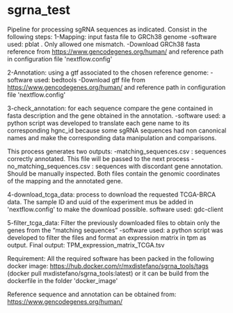 # sgrna_test

Pipeline for processing sgRNA sequences as indicated. Consist in the following steps:
1-Mapping: input fasta file to GRCh38 genome
	-software used: pblat . Only allowed one mismatch. 
	-Download GRCh38 fasta reference from https://www.gencodegenes.org/human/ and reference path in configuration file 'nextflow.config'

2-Annotation: using a gtf associated to the chosen reference genome:
	-software used: bedtools
	-Download gtf file from https://www.gencodegenes.org/human/ and reference path in configuration file 'nextflow.config'

3-check_annotation: for each sequence compare the gene contained in fasta description and the gene obtained in the annotation. 
	-software used: a python script was developed to  translate each gene name to its corresponding hgnc_id because some sgRNA sequences had non canonical names and make the corresponding data manipulation and comparisons.

This process generates two outputs:
	-matching_sequences.csv : sequences correctly annotated. This file will be passed to the next process
	-no_matching_sequences.csv : sequences with discordant gene annotation. Should be manually inspected.
Both files contain the genomic coordinates of the mapping and the annotated gene.

4-download_tcga_data: process to download the requested TCGA-BRCA data. The sample ID and uuid of the experiment mus be added in 'nextflow.config' to make the download possible.
	software used: gdc-client

5-filter_tcga_data: Filter the previously downloaded files to obtain only the genes from the “matching sequences”
	-software used: a python script was developed to filter the files and format an expression matrix in tpm as output. 
Final output: TPM_expression_matrix_TCGA.tsv

Requirement:
All the required software has been packed in the following docker image: 
		https://hub.docker.com/r/mxdistefano/sgrna_tools/tags  (docker pull mxdistefano/sgrna_tools:latest)
		or it can be build from the dockerfile in the folder 'docker_image'

Reference sequence and annotation can be obtained from:	https://www.gencodegenes.org/human/
